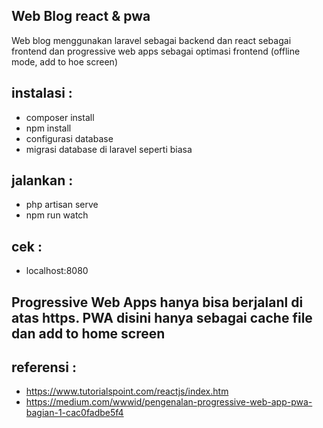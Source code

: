 ## Web Blog react & pwa
Web blog menggunakan laravel sebagai backend dan react sebagai frontend dan progressive web apps sebagai optimasi frontend (offline mode, add to hoe screen)

## instalasi :
- composer install
- npm install
- configurasi database
- migrasi database di laravel seperti biasa

## jalankan :
- php artisan serve
- npm run watch

## cek :
- localhost:8080

## Progressive Web Apps hanya bisa berjalanl di atas https. PWA disini hanya sebagai cache file dan add to home screen

## referensi :
- https://www.tutorialspoint.com/reactjs/index.htm
- https://medium.com/wwwid/pengenalan-progressive-web-app-pwa-bagian-1-cac0fadbe5f4
